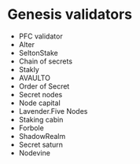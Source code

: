 # Genesis validators

* PFC validator
* Alter
* SeltonStake
* Chain of secrets
* Stakly
* AVAULTO
* Order of Secret
* Secret nodes
* Node capital
* Lavender.Five Nodes
* Staking cabin
* Forbole
* ShadowRealm
* Secret saturn
* Nodevine
